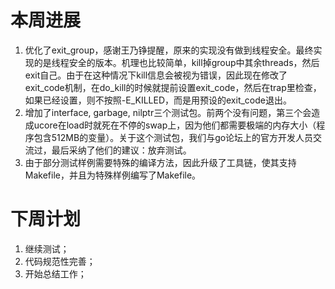 # 本周进展 #

  1. 优化了exit\_group，感谢王乃铮提醒，原来的实现没有做到线程安全。最终实现的是线程安全的版本。机理也比较简单，kill掉group中其余threads，然后exit自己。由于在这种情况下kill信息会被视为错误，因此现在修改了exit\_code机制，在do\_kill的时候就提前设置exit\_code，然后在trap里检查，如果已经设置，则不按照-E\_KILLED，而是用预设的exit\_code退出。
  1. 增加了interface, garbage, nilptr三个测试包。前两个没有问题，第三个会造成ucore在load时就死在不停的swap上，因为他们都需要极端的内存大小（程序包含512MB的变量）。关于这个测试包，我们与go论坛上的官方开发人员交流过，最后采纳了他们的建议：放弃测试。
  1. 由于部分测试样例需要特殊的编译方法，因此升级了工具链，使其支持Makefile，并且为特殊样例编写了Makefile。

# 下周计划 #

  1. 继续测试；
  1. 代码规范性完善；
  1. 开始总结工作；